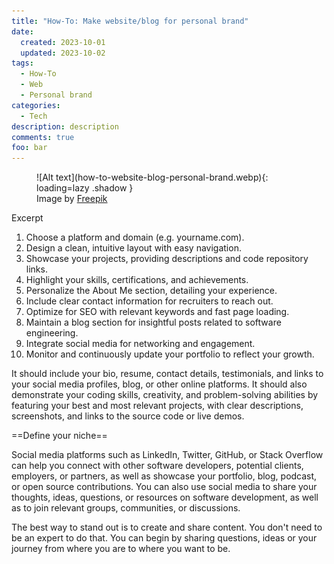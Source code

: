 ```yaml
---
title: "How-To: Make website/blog for personal brand"
date:
  created: 2023-10-01 
  updated: 2023-10-02 
tags: 
  - How-To
  - Web
  - Personal brand
categories:
  - Tech
description: description
comments: true
foo: bar
---
```


<figure markdown>
  ![Alt text](how-to-website-blog-personal-brand.webp){: loading=lazy .shadow }
  <figcaption>Image by <a href="https://www.freepik.com/">Freepik</a></figcaption>
</figure>

Excerpt
<!--more-->

1) Choose a platform and domain (e.g. yourname.com).
2) Design a clean, intuitive layout with easy navigation.
3) Showcase your projects, providing descriptions and code repository links.
4) Highlight your skills, certifications, and achievements.
5) Personalize the About Me section, detailing your experience.
6) Include clear contact information for recruiters to reach out.
7) Optimize for SEO with relevant keywords and fast page loading.
8) Maintain a blog section for insightful posts related to software engineering.
9) Integrate social media for networking and engagement.
10) Monitor and continuously update your portfolio to reflect your growth.

It should include your bio, resume, contact details, testimonials, and links to your social media profiles, blog, or other online platforms. It should also demonstrate your coding skills, creativity, and problem-solving abilities by featuring your best and most relevant projects, with clear descriptions, screenshots, and links to the source code or live demos.

==Define your niche==

Social media platforms such as LinkedIn, Twitter, GitHub, or Stack Overflow can help you connect with other software developers, potential clients, employers, or partners, as well as showcase your portfolio, blog, podcast, or open source contributions. You can also use social media to share your thoughts, ideas, questions, or resources on software development, as well as to join relevant groups, communities, or discussions.

The best way to stand out is to create and share content. You don't need to be an expert to do that. You can begin by sharing questions, ideas or your journey from where you are to where you want to be.
